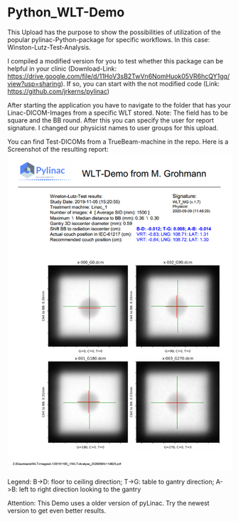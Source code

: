 # Python_WLT-Demo

This Upload has the purpose to show the possibilities of utilization of the popular pylinac-Python-package for specific workflows. In this case: Winston-Lutz-Test-Analysis.

I compiled a modified version for you to test whether this package can be helpful in your clinic (Download-Link: https://drive.google.com/file/d/11HoV3sB2TwVn6NomHuok05VR6hcQY1gq/view?usp=sharing). If so, you can start with the not modified code (Link: https://github.com/jrkerns/pylinac)

After starting the application you have to navigate to the folder that has your Linac-DICOM-Images from a specific WLT stored. Note: The field has to be square and the BB round. After this you can specify the user for report signature. I changed our physicist names to user groups for this upload.

You can find Test-DICOMs from a TrueBeam-machine in the repo. Here is a Screenshot of the resulting report:
![Test Image 1](https://github.com/Kiragroh/Python_WLT-Demo/blob/master/Demo-Pic_WLT-Analyse_20200909-114829.png)

Legend: B->D: floor to ceiling direction; T->G: table to gantry direction; A->B: left to right direction looking to the gantry

Attention: This Demo uses a older version of pyLinac. Try the newest version to get even better results.
